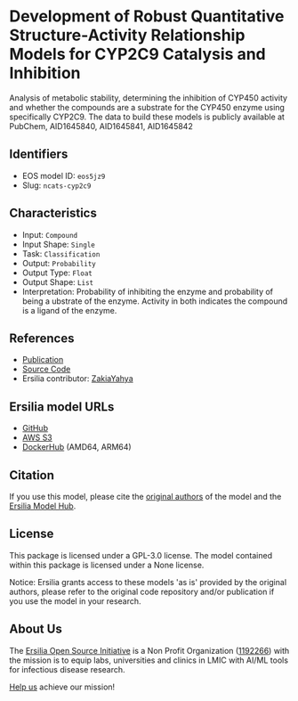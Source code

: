 # Development of Robust Quantitative Structure-Activity Relationship Models for CYP2C9 Catalysis and Inhibition

Analysis of metabolic stability, determining the inhibition of CYP450 activity and whether the compounds are a substrate for the CYP450 enzyme using specifically CYP2C9. The data to build these models is publicly available at PubChem, AID1645840, AID1645841, AID1645842

## Identifiers

* EOS model ID: `eos5jz9`
* Slug: `ncats-cyp2c9`

## Characteristics

* Input: `Compound`
* Input Shape: `Single`
* Task: `Classification`
* Output: `Probability`
* Output Type: `Float`
* Output Shape: `List`
* Interpretation: Probability of inhibiting the enzyme and probability of being a ubstrate of the enzyme. Activity in both indicates the compound is a ligand of the enzyme.

## References

* [Publication](https://dmd.aspetjournals.org/content/49/9/822)
* [Source Code](https://github.com/ncats/ncats-adme)
* Ersilia contributor: [ZakiaYahya](https://github.com/ZakiaYahya)

## Ersilia model URLs
* [GitHub](https://github.com/ersilia-os/eos5jz9)
* [AWS S3](https://ersilia-models-zipped.s3.eu-central-1.amazonaws.com/eos5jz9.zip)
* [DockerHub](https://hub.docker.com/r/ersiliaos/eos5jz9) (AMD64, ARM64)

## Citation

If you use this model, please cite the [original authors](https://dmd.aspetjournals.org/content/49/9/822) of the model and the [Ersilia Model Hub](https://github.com/ersilia-os/ersilia/blob/master/CITATION.cff).

## License

This package is licensed under a GPL-3.0 license. The model contained within this package is licensed under a None license.

Notice: Ersilia grants access to these models 'as is' provided by the original authors, please refer to the original code repository and/or publication if you use the model in your research.

## About Us

The [Ersilia Open Source Initiative](https://ersilia.io) is a Non Profit Organization ([1192266](https://register-of-charities.charitycommission.gov.uk/charity-search/-/charity-details/5170657/full-print)) with the mission is to equip labs, universities and clinics in LMIC with AI/ML tools for infectious disease research.

[Help us](https://www.ersilia.io/donate) achieve our mission!
